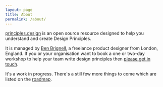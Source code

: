 ```yaml
---
layout: page
title: About
permalink: /about/
---
```

[principles.design](https://principles.design) is an open source resource designed to help you understand and create Design Principles.

It is managed by [Ben Brignell](https://benbrignell.com), a freelance product designer from London, England. If you or your organisation want to book a one or two-day workshop to help your team write design principles then [please get in touch](https://brignell.uk).

It's a work in progress. There's a still few more things to come which are listed on the [roadmap](https://github.com/benbrignell/design-principles/issues?q=is%3Aissue+is%3Aopen+label%3Aroadmap).
